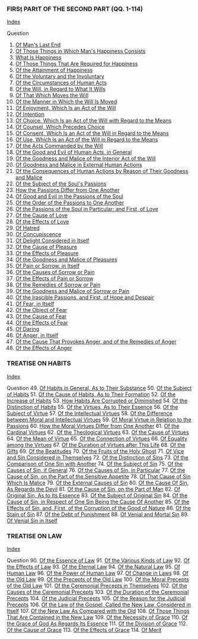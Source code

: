 

### FIRSț PARtT OF THE SECOND PART (QQ. 1-114)

[Index](index.html)

Question
1. [Of Man's Last End](./books/Summa%20Theologica/001.%20Last%20End%20(5)/01.%20Man's%20Last%20End.md)
2. [Of Those Things in Which Man's Happiness Consists](./books/Summa%20Theologica/001.%20Last%20End%20(5)/02.%20Those%20Things%20in%20Which%20Man's%20Happiness%20Consists.md)
3. [What Is Happiness](./books/Summa%20Theologica/001.%20Last%20End%20(5)/03.%20What%20Is%20Happiness.md)
4. [Of Those Things That Are Required for Happiness](./books/Summa%20Theologica/001.%20Last%20End%20(5)/04.%20Those%20Things%20that%20Are%20Required%20for%20Happiness.md)
5. [Of the Attainment of Happiness](./books/Summa%20Theologica/001.%20Last%20End%20(5)/05.%20Attainment%20of%20Happiness.md)
6. [Of the Voluntary and the Involuntary](./books/Summa%20Theologica/006.%20Human%20Acts;%20Acts%20Peculiar%20to%20Man%20(16)/06.%20Voluntary%20and%20the%20Involuntary.md)
7. [Of the Circumstances of Human Acts](./books/Summa%20Theologica/006.%20Human%20Acts;%20Acts%20Peculiar%20to%20Man%20(16)/07.%20Circumstances%20of%20Human%20Acts.md)
8. [Of the Will, in Regard to What It Wills](./books/Summa%20Theologica/006.%20Human%20Acts;%20Acts%20Peculiar%20to%20Man%20(16)/08.%20Will,%20in%20Regard%20to%20What%20It%20Wills.md)
9. [Of That Which Moves the Will](./books/Summa%20Theologica/006.%20Human%20Acts;%20Acts%20Peculiar%20to%20Man%20(16)/09.%20That%20Which%20Moves%20the%20Will.md)
10. [Of the Manner in Which the Will Is Moved](./books/Summa%20Theologica/006.%20Human%20Acts;%20Acts%20Peculiar%20to%20Man%20(16)/10.%20Manner%20in%20Which%20the%20Will%20Is%20Moved.md)
11. [Of Enjoyment, Which Is an Act of the Will](./books/Summa%20Theologica/006.%20Human%20Acts;%20Acts%20Peculiar%20to%20Man%20(16)/11.%20Enjoyment%20(or,%20Fruition),%20Which%20Is%20an%20Act%20of%20the%20Will.md)
12. [Of Intention](./books/Summa%20Theologica/006.%20Human%20Acts;%20Acts%20Peculiar%20to%20Man%20(16)/12.%20Intention.md)
13. [Of Choice, Which Is an Act of the Will with Regard to the Means](./books/Summa%20Theologica/006.%20Human%20Acts;%20Acts%20Peculiar%20to%20Man%20(16)/13.%20Choice,%20Which%20Is%20an%20Act%20of%20the%20Will%20with%20Regard%20to%20the%20Means.md)
14. [Of Counsel, Which Precedes Choice](./books/Summa%20Theologica/006.%20Human%20Acts;%20Acts%20Peculiar%20to%20Man%20(16)/14.%20Counsel,%20Which%20Precedes%20Choice.md)
15. [Of Consent, Which Is an Act of the Will in Regard to the Means](./books/Summa%20Theologica/006.%20Human%20Acts;%20Acts%20Peculiar%20to%20Man%20(16)/15.%20Consent,%20Which%20Is%20an%20Act%20of%20the%20Will%20in%20Regard%20to%20the%20Means.md)
16. [Of Use, Which Is an Act of the Will in Regard to the Means](./books/Summa%20Theologica/006.%20Human%20Acts;%20Acts%20Peculiar%20to%20Man%20(16)/16.%20Use,%20Which%20Is%20an%20Act%20of%20the%20Will%20in%20Regard%20to%20the%20Means.md)
17. [Of the Acts Commanded by the Will](./books/Summa%20Theologica/006.%20Human%20Acts;%20Acts%20Peculiar%20to%20Man%20(16)/17.%20Acts%20Commanded%20by%20the%20Will.md)
18. [Of the Good and Evil of Human Acts, in General](./books/Summa%20Theologica/006.%20Human%20Acts;%20Acts%20Peculiar%20to%20Man%20(16)/18.%20Good%20and%20Evil%20of%20Human%20Acts,%20in%20General.md)
19. [Of the Goodness and Malice of the Interior Act of the Will](./books/Summa%20Theologica/006.%20Human%20Acts;%20Acts%20Peculiar%20to%20Man%20(16)/19.%20Goodness%20and%20Malice%20of%20the%20Interior%20Act%20of%20the%20Will.md)
20. [Of Goodness and Malice in External Human Actions](./books/Summa%20Theologica/006.%20Human%20Acts;%20Acts%20Peculiar%20to%20Man%20(16)/20.%20Goodness%20and%20Malice%20in%20External%20Human%20Affairs.md)
21. [Of the Consequences of Human Actions by Reason of Their Goodness and Malice](./books/Summa%20Theologica/006.%20Human%20Acts;%20Acts%20Peculiar%20to%20Man%20(16)/21.%20Consequences%20of%20Human%20Actions%20by%20Reason%20of%20Their%20Goodness%20and%20Malice.md)
22. [Of the Subject of the Soul's Passions](./books/Summa%20Theologica/022.%20Passions%20(27)/22.%20Subject%20of%20the%20Soul's%20Passions.md)
23. [How the Passions Differ from One Another](./books/Summa%20Theologica/022.%20Passions%20(27)/23.%20How%20the%20Passions%20Differ%20From%20One%20Another.md)
24. [Of Good and Evil in the Passions of the Soul](./books/Summa%20Theologica/022.%20Passions%20(27)/24.%20Good%20and%20Evil%20in%20the%20Passions%20of%20the%20Soul.md)
25. [Of the Order of the Passions to One Another](./books/Summa%20Theologica/022.%20Passions%20(27)/25.%20Order%20of%20the%20Passions%20to%20One%20Another.md)
26. [Of the Passions of the Soul in Particular: and First, of Love](./books/Summa%20Theologica/022.%20Passions%20(27)/26.%20Passions%20of%20the%20Soul%20in%20Particular;%20And%20First,%20of%20Love.md)
27. [Of the Cause of Love](./books/Summa%20Theologica/022.%20Passions%20(27)/27.%20Cause%20of%20Love.md)
28. [Of the Effects of Love](./books/Summa%20Theologica/022.%20Passions%20(27)/28.%20Effects%20of%20Love.md)
29. [Of Hatred](./books/Summa%20Theologica/022.%20Passions%20(27)/29.%20Hatred.md)
30. [Of Concupiscence](./books/Summa%20Theologica/022.%20Passions%20(27)/30.%20Concupiscence.md)
31. [Of Delight Considered in Itself](./books/Summa%20Theologica/022.%20Passions%20(27)/31.%20Delight%20Considered%20in%20Itself%20(or,%20Pleasure).md)
32. [Of the Cause of Pleasure](./books/Summa%20Theologica/022.%20Passions%20(27)/32.%20Cause%20of%20Pleasure.md)
33. [Of the Effects of Pleasure](./books/Summa%20Theologica/022.%20Passions%20(27)/33.%20Effects%20of%20Pleasure.md)
34. [Of the Goodness and Malice of Pleasures](./books/Summa%20Theologica/022.%20Passions%20(27)/34.%20Goodness%20and%20Malice%20of%20Pleasures.md)
35. [Of Pain or Sorrow, in Itself](./books/Summa%20Theologica/022.%20Passions%20(27)/35.%20Pain%20or%20Sorrow,%20in%20Itself.md)
36. [Of the Causes of Sorrow or Pain](./books/Summa%20Theologica/022.%20Passions%20(27)/36.%20Causes%20of%20Sorrow%20or%20Pain.md)
37. [Of the Effects of Pain or Sorrow](./books/Summa%20Theologica/022.%20Passions%20(27)/37.%20Effects%20of%20Pain%20or%20Sorrow.md)
38. [Of the Remedies of Sorrow or Pain](./books/Summa%20Theologica/022.%20Passions%20(27)/38.%20Remedies%20of%20Sorrow%20or%20Pain.md)
39. [Of the Goodness and Malice of Sorrow or Pain](./books/Summa%20Theologica/022.%20Passions%20(27)/39.%20Goodness%20and%20Malice%20of%20Sorrow%20or%20Pain.md)
40. [Of the Irascible Passions, and First, of Hope and Despair](./books/Summa%20Theologica/022.%20Passions%20(27)/40.%20Irascible%20Passions,%20and%20First,%20of%20Hope%20and%20Despair.md)
41. [Of Fear, in Itself](./books/Summa%20Theologica/022.%20Passions%20(27)/41.%20Fear,%20in%20Itself.md)
42. [Of the Object of Fear](./books/Summa%20Theologica/022.%20Passions%20(27)/42.%20Object%20of%20Fear.md)
43. [Of the Cause of Fear](./books/Summa%20Theologica/022.%20Passions%20(27)/43.%20Cause%20of%20Fear.md)
44. [Of the Effects of Fear](./books/Summa%20Theologica/022.%20Passions%20(27)/44.%20Effects%20of%20Fear.md)
45. [Of Daring](./books/Summa%20Theologica/022.%20Passions%20(27)/45.%20Daring.md)
46. [Of Anger, in Itself](./books/Summa%20Theologica/022.%20Passions%20(27)/46.%20Anger,%20in%20Itself.md)
47. [Of the Cause That Provokes Anger, and of the Remedies of Anger](./books/Summa%20Theologica/022.%20Passions%20(27)/47.%20Cause%20that%20Provokes%20Anger,%20and%20of%20the%20Remedies%20of%20Anger.md)
48. [Of the Effects of Anger](./books/Summa%20Theologica/022.%20Passions%20(27)/48.%20Effects%20of%20Anger.md)

### TREATISE ON HABITS

[Index](index.html)

Question
49. [Of Habits in General, As to Their Substance](./books/Summa%20Theologica/049.%20Habits%20(6)/49.%20Habits%20in%20General,%20as%20to%20Their%20Substance.md)
50. [Of the Subject of Habits](./books/Summa%20Theologica/049.%20Habits%20(6)/50.%20Subject%20of%20Habits.md)
51. [Of the Cause of Habits, As to Their Formation](./books/Summa%20Theologica/049.%20Habits%20(6)/51.%20Cause%20of%20Habits,%20as%20to%20Their%20Formation.md)
52. [Of the Increase of Habits](./books/Summa%20Theologica/049.%20Habits%20(6)/52.%20Increase%20of%20Habits.md)
53. [How Habits Are Corrupted or Diminished](./books/Summa%20Theologica/049.%20Habits%20(6)/53.%20How%20Habits%20Are%20Corrupted%20or%20Diminished.md)
54. [Of the Distinction of Habits](./books/Summa%20Theologica/049.%20Habits%20(6)/54.%20Distinction%20of%20Habits.md)
55. [Of the Virtues, As to Their Essence](./books/Summa%20Theologica/055.%20Habits%20in%20Particular%20(35)/55.%20Good%20Habits,%20I.e.%20Virtues%20(16)/55.%20Virtues,%20as%20to%20Their%20Essence.md)
56. [Of the Subject of Virtue](./books/Summa%20Theologica/055.%20Habits%20in%20Particular%20(35)/55.%20Good%20Habits,%20I.e.%20Virtues%20(16)/56.%20Subject%20of%20Virtue.md)
57. [Of the Intellectual Virtues](./books/Summa%20Theologica/055.%20Habits%20in%20Particular%20(35)/55.%20Good%20Habits,%20I.e.%20Virtues%20(16)/57.%20Intellectual%20Virtues.md)
58. [Of the Difference between Moral and Intellectual Virtues](./books/Summa%20Theologica/055.%20Habits%20in%20Particular%20(35)/55.%20Good%20Habits,%20I.e.%20Virtues%20(16)/58.%20Difference%20Between%20Moral%20and%20Intellectual%20Virtues.md)
59. [Of Moral Virtue in Relation to the Passions](./books/Summa%20Theologica/055.%20Habits%20in%20Particular%20(35)/55.%20Good%20Habits,%20I.e.%20Virtues%20(16)/59.%20Moral%20Virtue%20in%20Relation%20to%20the%20Passions.md)
60. [How the Moral Virtues Differ from One Another](./books/Summa%20Theologica/055.%20Habits%20in%20Particular%20(35)/55.%20Good%20Habits,%20I.e.%20Virtues%20(16)/60.%20How%20the%20Moral%20Virtues%20Differ%20From%20One%20Another.md)
61. [Of the Cardinal Virtues](./books/Summa%20Theologica/055.%20Habits%20in%20Particular%20(35)/55.%20Good%20Habits,%20I.e.%20Virtues%20(16)/61.%20Cardinal%20Virtues.md)
62. [Of the Theological Virtues](./books/Summa%20Theologica/055.%20Habits%20in%20Particular%20(35)/55.%20Good%20Habits,%20I.e.%20Virtues%20(16)/62.%20Theological%20Virtues.md)
63. [Of the Cause of Virtues](./books/Summa%20Theologica/055.%20Habits%20in%20Particular%20(35)/55.%20Good%20Habits,%20I.e.%20Virtues%20(16)/63.%20Cause%20of%20Virtues.md)
64. [Of the Mean of Virtue](./books/Summa%20Theologica/055.%20Habits%20in%20Particular%20(35)/55.%20Good%20Habits,%20I.e.%20Virtues%20(16)/64.%20Mean%20of%20Virtue.md)
65. [Of the Connection of Virtues](./books/Summa%20Theologica/055.%20Habits%20in%20Particular%20(35)/55.%20Good%20Habits,%20I.e.%20Virtues%20(16)/65.%20Connection%20of%20Virtues.md)
66. [Of Equality among the Virtues](./books/Summa%20Theologica/055.%20Habits%20in%20Particular%20(35)/55.%20Good%20Habits,%20I.e.%20Virtues%20(16)/66.%20Equality%20Among%20the%20Virtues.md)
67. [Of the Duration of Virtues after This Life](./books/Summa%20Theologica/055.%20Habits%20in%20Particular%20(35)/55.%20Good%20Habits,%20I.e.%20Virtues%20(16)/67.%20Duration%20of%20Virtues%20After%20This%20Life.md)
68. [Of the Gifts](./books/Summa%20Theologica/055.%20Habits%20in%20Particular%20(35)/55.%20Good%20Habits,%20I.e.%20Virtues%20(16)/68.%20Gifts.md)
69. [Of the Beatitudes](./books/Summa%20Theologica/055.%20Habits%20in%20Particular%20(35)/55.%20Good%20Habits,%20I.e.%20Virtues%20(16)/69.%20Beatitudes.md)
70. [Of the Fruits of the Holy Ghost](./books/Summa%20Theologica/055.%20Habits%20in%20Particular%20(35)/55.%20Good%20Habits,%20I.e.%20Virtues%20(16)/70.%20Fruits%20of%20the%20Holy%20Ghost.md)
71. [Of Vice and Sin Considered in Themselves](./books/Summa%20Theologica/055.%20Habits%20in%20Particular%20(35)/71.%20Evil%20Habits,%20I.e.%20Vices%20and%20Sins%20(19)/71.%20Vice%20and%20Sin%20Considered%20in%20Themselves.md)
72. [Of the Distinction of Sins](./books/Summa%20Theologica/055.%20Habits%20in%20Particular%20(35)/71.%20Evil%20Habits,%20I.e.%20Vices%20and%20Sins%20(19)/72.%20Distinction%20of%20Sins.md)
73. [Of the Comparison of One Sin with Another](./books/Summa%20Theologica/055.%20Habits%20in%20Particular%20(35)/71.%20Evil%20Habits,%20I.e.%20Vices%20and%20Sins%20(19)/73.%20Comparison%20of%20One%20Sin%20with%20Another.md)
74. [Of the Subject of Sin](./books/Summa%20Theologica/055.%20Habits%20in%20Particular%20(35)/71.%20Evil%20Habits,%20I.e.%20Vices%20and%20Sins%20(19)/74.%20Subject%20of%20Sin.md)
75. [Of the Causes of Sin, if General](./books/Summa%20Theologica/055.%20Habits%20in%20Particular%20(35)/71.%20Evil%20Habits,%20I.e.%20Vices%20and%20Sins%20(19)/75.%20Causes%20of%20Sin,%20in%20General.md)
76. [Of the Causes of Sin, in Particular](./books/Summa%20Theologica/055.%20Habits%20in%20Particular%20(35)/71.%20Evil%20Habits,%20I.e.%20Vices%20and%20Sins%20(19)/76.%20Causes%20of%20Sin,%20in%20Particular.md)
77. [Of the Cause of Sin, on the Part of the Sensitive Appetite](./books/Summa%20Theologica/055.%20Habits%20in%20Particular%20(35)/71.%20Evil%20Habits,%20I.e.%20Vices%20and%20Sins%20(19)/77.%20Cause%20of%20Sin,%20on%20the%20Part%20of%20the%20Sensitive%20Appetite.md)
78. [Of That Cause of Sin Which Is Malice](./books/Summa%20Theologica/055.%20Habits%20in%20Particular%20(35)/71.%20Evil%20Habits,%20I.e.%20Vices%20and%20Sins%20(19)/78.%20That%20Cause%20of%20Sin%20Which%20Is%20Malice.md)
79. [Of the External Causes of Sin](./books/Summa%20Theologica/055.%20Habits%20in%20Particular%20(35)/71.%20Evil%20Habits,%20I.e.%20Vices%20and%20Sins%20(19)/79.%20External%20Causes%20of%20Sin.md)
80. [Of the Cause Of Sin, As Regards the Devil](./books/Summa%20Theologica/055.%20Habits%20in%20Particular%20(35)/71.%20Evil%20Habits,%20I.e.%20Vices%20and%20Sins%20(19)/80.%20Cause%20of%20Sin,%20as%20Regards%20the%20Devil.md)
81. [Of the Cause of Sin, on the Part of Man](./books/Summa%20Theologica/055.%20Habits%20in%20Particular%20(35)/71.%20Evil%20Habits,%20I.e.%20Vices%20and%20Sins%20(19)/81.%20Cause%20of%20Sin,%20on%20the%20Part%20of%20Man.md)
82. [Of Original Sin, As to Its Essence](./books/Summa%20Theologica/055.%20Habits%20in%20Particular%20(35)/71.%20Evil%20Habits,%20I.e.%20Vices%20and%20Sins%20(19)/82.%20Original%20Sin,%20as%20to%20Its%20Essence.md)
83. [Of the Subject of Original Sin](./books/Summa%20Theologica/055.%20Habits%20in%20Particular%20(35)/71.%20Evil%20Habits,%20I.e.%20Vices%20and%20Sins%20(19)/83.%20Subject%20of%20Original%20Sin.md)
84. [Of the Cause of Sin, in Respect of One Sin Being the Cause Of Another](./books/Summa%20Theologica/055.%20Habits%20in%20Particular%20(35)/71.%20Evil%20Habits,%20I.e.%20Vices%20and%20Sins%20(19)/84.%20Cause%20of%20Sin,%20in%20Respect%20of%20One%20Sin%20Being%20the%20Cause%20of%20Another.md)
85. [Of the Effects of Sin, and, First, of the Corruption of the Good of Nature](./books/Summa%20Theologica/055.%20Habits%20in%20Particular%20(35)/71.%20Evil%20Habits,%20I.e.%20Vices%20and%20Sins%20(19)/85.%20Effects%20of%20Sin,%20and,%20First,%20of%20the%20Corruption%20of%20the%20Good%20of%20Nature.md)
86. [Of the Stain of Sin](./books/Summa%20Theologica/055.%20Habits%20in%20Particular%20(35)/71.%20Evil%20Habits,%20I.e.%20Vices%20and%20Sins%20(19)/86.%20Stain%20of%20Sin.md)
87. [Of the Debt of Punishment](./books/Summa%20Theologica/055.%20Habits%20in%20Particular%20(35)/71.%20Evil%20Habits,%20I.e.%20Vices%20and%20Sins%20(19)/87.%20Debt%20of%20Punishment.md)
88. [Of Venial and Mortal Sin](./books/Summa%20Theologica/055.%20Habits%20in%20Particular%20(35)/71.%20Evil%20Habits,%20I.e.%20Vices%20and%20Sins%20(19)/88.%20Venial%20and%20Mortal%20Sin.md)
89. [Of Venial Sin in Itself](./books/Summa%20Theologica/055.%20Habits%20in%20Particular%20(35)/71.%20Evil%20Habits,%20I.e.%20Vices%20and%20Sins%20(19)/89.%20Venial%20Sin%20in%20Itself.md)

### TREATISE ON LAW

[Index](index.html)

Question
90. [Of the Essence of Law](./books/Summa%20Theologica/090.%20Law%20(19)/090.%20Essence%20of%20Law.md)
91. [Of the Various Kinds of Law](./books/Summa%20Theologica/090.%20Law%20(19)/091.%20Various%20Kinds%20of%20Law.md)
92. [Of the Effects of Law](./books/Summa%20Theologica/090.%20Law%20(19)/092.%20Effects%20of%20Law.md)
93. [Of the Eternal Law](./books/Summa%20Theologica/090.%20Law%20(19)/093.%20Eternal%20Law.md)
94. [Of the Natural Law](./books/Summa%20Theologica/090.%20Law%20(19)/094.%20Natural%20Law.md)
95. [Of Human Law](./books/Summa%20Theologica/090.%20Law%20(19)/095.%20Human%20Law.md)
96. [Of the Power of Human Law](./books/Summa%20Theologica/090.%20Law%20(19)/096.%20Power%20of%20Human%20Law.md)
97. [Of Change in Laws](./books/Summa%20Theologica/090.%20Law%20(19)/097.%20Change%20in%20Laws.md)
98. [Of the Old Law](./books/Summa%20Theologica/090.%20Law%20(19)/098.%20Old%20Law.md)
99. [Of the Precepts of the Old Law](./books/Summa%20Theologica/090.%20Law%20(19)/099.%20Precepts%20of%20the%20Old%20Law.md)
100. [Of the Moral Precepts of the Old Law](./books/Summa%20Theologica/090.%20Law%20(19)/100.%20Moral%20Precepts%20of%20the%20Old%20Law.md)
101. [Of the Ceremonial Precepts in Themselves](./books/Summa%20Theologica/090.%20Law%20(19)/101.%20Whether%20a%20Suitable%20Cause%20Can%20Be%20Assigned%20for%20the%20Ceremonies%20Which%20Pertained%20to%20Sacrifices?.md)
102. [Of the Causes of the Ceremonial Precepts](./books/Summa%20Theologica/090.%20Law%20(19)/102.%20Whether%20Sufficient%20Reason%20Can%20Be%20Assigned%20for%20the%20Ceremonies%20Pertaining%20to%20Holy%20Things?.md)
103. [Of the Duration of the Ceremonial Precepts](./books/Summa%20Theologica/090.%20Law%20(19)/103.%20Duration%20of%20the%20Ceremonial%20Precepts.md)
104. [Of the Judicial Precepts](./books/Summa%20Theologica/090.%20Law%20(19)/104.%20Judicial%20Precepts.md)
105. [Of the Reason for the Judicial Precepts](./books/Summa%20Theologica/090.%20Law%20(19)/105.%20Reason%20for%20the%20Judicial%20Precepts.md)
106. [Of the Law of the Gospel, Called the New Law, Considered in Itself](./books/Summa%20Theologica/090.%20Law%20(19)/106.%20Law%20of%20the%20Gospel,%20Called%20the%20New%20Law,%20Considered%20in%20Itself.md)
107. [Of the New Law As Compared with the Old](./books/Summa%20Theologica/090.%20Law%20(19)/107.%20New%20Law%20as%20Compared%20with%20the%20Old.md)
108. [Of Those Things That Are Contained in the New Law](./books/Summa%20Theologica/090.%20Law%20(19)/108.%20Those%20Things%20that%20Are%20Contained%20in%20the%20New%20Law.md)
109. [Of the Necessity of Grace](./books/Summa%20Theologica/109.%20Grace%20(6)/109.%20Necessity%20of%20Grace.md)
110. [Of the Grace of God As Regards Its Essence](./books/Summa%20Theologica/109.%20Grace%20(6)/110.%20Grace%20of%20God%20as%20Regards%20Its%20Essence.md)
111. [Of the Division of Grace](./books/Summa%20Theologica/109.%20Grace%20(6)/111.%20Division%20of%20Grace.md)
112. [Of the Cause of Grace](./books/Summa%20Theologica/109.%20Grace%20(6)/112.%20Cause%20of%20Grace.md)
113. [Of the Effects of Grace](./books/Summa%20Theologica/109.%20Grace%20(6)/113.%20Effects%20of%20Grace.md)
114. [Of Merit](./books/Summa%20Theologica/109.%20Grace%20(6)/114.%20Merit.md)
